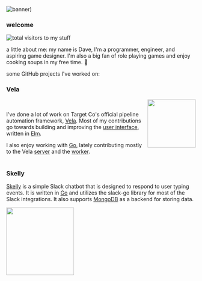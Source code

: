 ![banner)](https://user-images.githubusercontent.com/48764154/149204225-1ece29b6-0833-42bb-a857-d6f1f1fdf872.gif)

### welcome

![total visitors to my stuff](https://visitor-badge.glitch.me/badge?page_id=${your.username}.${your.repo.id})

a little about me: my name is Dave, I'm a programmer, engineer, and aspiring game designer. I'm also a big fan of role playing games and enjoy cooking soups in my free time. 🥣

some GitHub projects I've worked on:

### Vela 
<img width="128px" align="right" src="https://avatars.githubusercontent.com/u/55509865?s=200&v=4">
<br/>

I've done a lot of work on Target Co's official pipeline automation framework, [Vela](https://github.com/go-vela).
Most of my contributions go towards building and improving the [user interface](https://github.com/go-vela/ui), written in [Elm](https://elm-lang.org/).

I also enjoy working with [Go](https://go.dev/), lately contributing mostly to the Vela [server](https://github.com/go-vela/server/graphs/contributors) and the [worker](https://github.com/go-vela/worker/graphs/contributors).  
<br/>

### Skelly

[Skelly](https://github.com/plyr4/skelly) is a simple Slack chatbot that is designed to respond to user typing events. It is written in [Go](https://go.dev/) and utilizes the slack-go library for most of the Slack integrations. It also supports [MongoDB](https://www.mongodb.com/) as a backend for storing data.


<img height="180em" src="https://github-readme-stats.vercel.app/api?username=plyr4&theme=gruvbox&hide=stars&show_icons=true&hide_border=true&count_private=true&include_all_commits=true" />
